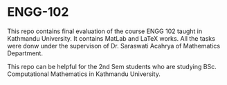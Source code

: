 # ENGG-102
This repo contains final evaluation of the course ENGG 102 taught in Kathmandu University. It contains MatLab and LaTeX works. 
All the tasks were donw under the supervison of Dr. Saraswati Acahrya of Mathematics Department. 

This repo can be helpful for the 2nd Sem students who are studying BSc. Computational Mathematics in Kathmandu University. 
